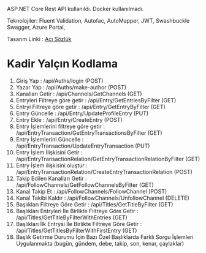 ASP.NET Core Rest API kullanıldı. 
Docker kullanılmadı.

Teknolojiler: Fluent Validation, Autofac, AutoMapper, JWT, Swashbuckle Swagger, Azure Portal, 

Tasarım Linki : [Acı Sözlük](https://eksisozlukwebapi.azurewebsites.net/api)

# Kadir Yalçın Kodlama
1. Giriş Yap : /api/Auths/login (POST)
2. Yazar Yap : /api/Auths/make-author (POST)
3. Kanalları Getir : /api/Channels/GetChannels (GET)
4. Entryleri Filtreye göre getir : /api/Entry/GetEntriesByFilter (GET)
5. Entryi Filtreye göre getir : /api/Entry/GetEntryByFilter (GET)
6. Entry Güncelle : /api/Entry/UpdateProfileEntry (PUT)
7. Entry Ekle : /api/Entry/CreateEntry (POST)
8. Entry İşlemlerini filtreye göre getir : /api/EntryTransaction/GetEntryTransactionsByFilter (GET)
9. Entry İşlemlerini Güncelle : /api/EntryTransaction/UpdateEntryTransaction (PUT)
10. Entry İşlem İlişkisini Getir : /api/EntryTransactionRelation/GetEntryTransactionRelationByFilter (GET)
11. Entry İşlem ilişkisini oluştur : /api/EntryTransactionRelation/CreateEntryTransactionRelation (POST)
12. Takip Edilen Kanalları Getir : /api/FollowChannels/GetFollowChannelsByFilter (GET)
13. Kanal Takip Et : /api/FollowChannels/FollowChannel (POST)
14. Kanal Takibi Kaldır : /api/FollowChannels/UnfollowChannel (DELETE)
15. Başlıkları Filtreye Göre Getir : /api/Titles/GetTitleByFilter (GET) 
16. Başlıkları Entryleri İle Birlikte Filtreye Göre Getir : /api/Titles/GetTitleByFilterWithEntries (GET)
17. Başlıkları İlk Entrysi İle Birlikte Filtreye Göre Getir : /api/Titles/GetTitlesByFilterWithFirstEntry (GET)
18. Başlık Getirme Durumu İçin Bazı Özel Başlıklarda Farklı Sorgu İşlemleri Uygulanmakta (bugün, gündem, debe, takip, son, kenar, çaylaklar)
